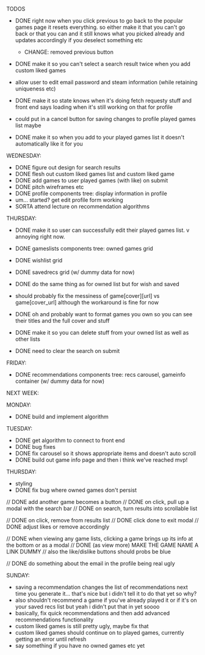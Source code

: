 TODOS

* DONE right now when you click previous to go back to the popular games page it resets everything. so either make it that you can't go back or that you can and it still knows what you picked already and updates accordingly if you deselect something etc
  * CHANGE: removed previous button

* DONE make it so you can't select a search result twice when you add custom liked games

* allow user to edit email password and steam information (while retaining uniqueness etc)

* DONE make it so state knows when it's doing fetch requesty stuff and front end says loading when it's still working on that for profile

* could put in a cancel button for saving changes to profile played games list maybe

* DONE make it so when you add to your played games list it doesn't automatically like it for you

WEDNESDAY:
  * DONE figure out design for search results
  * DONE flesh out custom liked games list and custom liked game
  * DONE add games to user played games (with like) on submit
  * DONE pitch wireframes etc
  * DONE profile components tree: display information in profile  
  * um... started? get edit profile form working
  * SORTA attend lecture on recommendation algorithms

THURSDAY:
  * DONE make it so user can successfully edit their played games list. v annoying right now.
  * DONE gameslists components tree: owned games grid 
  * DONE wishlist grid 
  * DONE savedrecs grid (w/ dummy data for now)

  * DONE do the same thing as for owned list but for wish and saved
  * should probably fix the messiness of game[cover][url] vs game[cover_url] although the workaround is fine for now
  * DONE oh and probably want to format games you own so you can see their titles and the full cover and stuff
  * DONE make it so you can delete stuff from your owned list as well as other lists
  * DONE need to clear the search on submit
    

FRIDAY:
  * DONE recommendations components tree: recs carousel, gameinfo container (w/ dummy data for now)

NEXT WEEK:

MONDAY: 
  * DONE build and implement algorithm

TUESDAY: 
  * DONE get algorithm to connect to front end
  * DONE bug fixes
  * DONE fix carousel so it shows appropriate items and doesn't auto scroll
  * DONE build out game info page
  and then i think we've reached mvp!

THURSDAY:

  * styling
  * DONE fix bug where owned games don't persist

  // DONE add another game becomes a button
  // DONE on click, pull up a modal with the search bar 
  // DONE on search, turn results into scrollable list

  // DONE on click, remove from results list
  // DONE click done to exit modal
  // DONE adjust likes or remove accordingly

  // DONE when viewing any game lists, clicking a game brings up its info at the bottom or as a modal
  // DONE (as view more) MAKE THE GAME NAME A LINK DUMMY
  // also the like/dislike buttons should probs be blue

  // DONE do something about the email in the profile being real ugly

SUNDAY:

  * saving a recommendation changes the list of recommendations next time you generate it... that's nice but i didn't tell it to do that yet so why?
  * also shouldn't recommend a game if you've already played it or if it's on your saved recs list but yeah i didn't put that in yet soooo
  * basically, fix quick recommendations and then add advanced recommendations functionality
  * custom liked games is still pretty ugly, maybe fix that
  * custom liked games should continue on to played games, currently getting an error until refresh
  * say something if you have no owned games etc yet